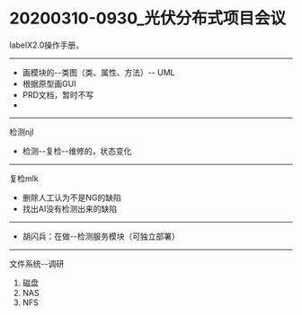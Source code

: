 # 20200310-0930_光伏分布式项目会议



labelX2.0操作手册。

---



- 画模块的--类图（类、属性、方法）-- UML
- 根据原型画GUI
- PRD文档，暂时不写
- 



---

检测njl

- 检测--复检--维修的，状态变化

---

复检mlk

- 删除人工认为不是NG的缺陷
- 找出AI没有检测出来的缺陷



---



- 胡闪兵：在做--检测服务模块（可独立部署）



---

文件系统--调研

1. 磁盘
2. NAS
3. NFS